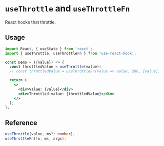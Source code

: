 # `useThrottle` and `useThrottleFn`

React hooks that throttle.

## Usage

```jsx
import React, { useState } from 'react';
import { useThrottle, useThrottleFn } from 'use-react-hook';

const Demo = ({value}) => {
  const throttledValue = useThrottle(value);
  // const throttledValue = useThrottleFn(value => value, 200, [value]);

  return (
    <>
      <div>Value: {value}</div>
      <div>Throttled value: {throttledValue}</div>
    </>
  );
};
```

## Reference

```ts
useThrottle(value, ms?: number);
useThrottleFn(fn, ms, args);
```
